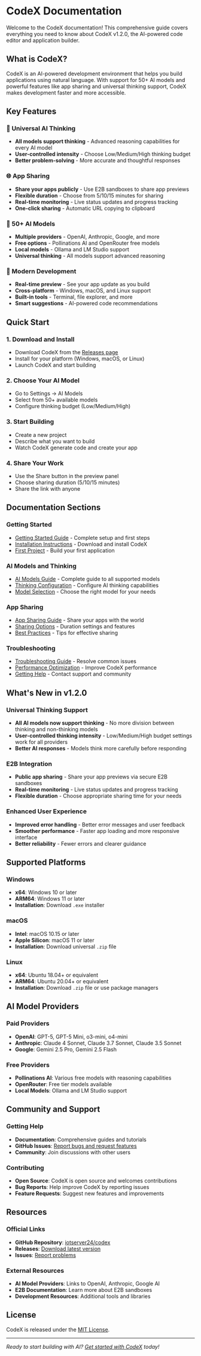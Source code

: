 # CodeX Documentation

Welcome to the CodeX documentation! This comprehensive guide covers everything you need to know about CodeX v1.2.0, the AI-powered code editor and application builder.

## What is CodeX?

CodeX is an AI-powered development environment that helps you build applications using natural language. With support for 50+ AI models and powerful features like app sharing and universal thinking support, CodeX makes development faster and more accessible.

## Key Features

### 🧠 Universal AI Thinking

- **All models support thinking** - Advanced reasoning capabilities for every AI model
- **User-controlled intensity** - Choose Low/Medium/High thinking budget
- **Better problem-solving** - More accurate and thoughtful responses

### 🌐 App Sharing

- **Share your apps publicly** - Use E2B sandboxes to share app previews
- **Flexible duration** - Choose from 5/10/15 minutes for sharing
- **Real-time monitoring** - Live status updates and progress tracking
- **One-click sharing** - Automatic URL copying to clipboard

### 🤖 50+ AI Models

- **Multiple providers** - OpenAI, Anthropic, Google, and more
- **Free options** - Pollinations AI and OpenRouter free models
- **Local models** - Ollama and LM Studio support
- **Universal thinking** - All models support advanced reasoning

### 🎨 Modern Development

- **Real-time preview** - See your app update as you build
- **Cross-platform** - Windows, macOS, and Linux support
- **Built-in tools** - Terminal, file explorer, and more
- **Smart suggestions** - AI-powered code recommendations

## Quick Start

### 1. Download and Install

- Download CodeX from the [Releases page](https://github.com/iotserver24/codex/releases)
- Install for your platform (Windows, macOS, or Linux)
- Launch CodeX and start building

### 2. Choose Your AI Model

- Go to Settings → AI Models
- Select from 50+ available models
- Configure thinking budget (Low/Medium/High)

### 3. Start Building

- Create a new project
- Describe what you want to build
- Watch CodeX generate code and create your app

### 4. Share Your Work

- Use the Share button in the preview panel
- Choose sharing duration (5/10/15 minutes)
- Share the link with anyone

## Documentation Sections

### Getting Started

- [Getting Started Guide](./getting-started.md) - Complete setup and first steps
- [Installation Instructions](./getting-started.md#installation) - Download and install CodeX
- [First Project](./getting-started.md#first-steps) - Build your first application

### AI Models and Thinking

- [AI Models Guide](./ai-models.md) - Complete guide to all supported models
- [Thinking Configuration](./thinking-configuration.md) - Configure AI thinking capabilities
- [Model Selection](./ai-models.md#model-selection-guide) - Choose the right model for your needs

### App Sharing

- [App Sharing Guide](./app-sharing.md) - Share your apps with the world
- [Sharing Options](./app-sharing.md#sharing-options) - Duration settings and features
- [Best Practices](./app-sharing.md#best-practices) - Tips for effective sharing

### Troubleshooting

- [Troubleshooting Guide](./troubleshooting.md) - Resolve common issues
- [Performance Optimization](./troubleshooting.md#performance-optimization) - Improve CodeX performance
- [Getting Help](./troubleshooting.md#getting-help) - Contact support and community

## What's New in v1.2.0

### Universal Thinking Support

- **All AI models now support thinking** - No more division between thinking and non-thinking models
- **User-controlled thinking intensity** - Low/Medium/High budget settings work for all providers
- **Better AI responses** - Models think more carefully before responding

### E2B Integration

- **Public app sharing** - Share your app previews via secure E2B sandboxes
- **Real-time monitoring** - Live status updates and progress tracking
- **Flexible duration** - Choose appropriate sharing time for your needs

### Enhanced User Experience

- **Improved error handling** - Better error messages and user feedback
- **Smoother performance** - Faster app loading and more responsive interface
- **Better reliability** - Fewer errors and clearer guidance

## Supported Platforms

### Windows

- **x64**: Windows 10 or later
- **ARM64**: Windows 11 or later
- **Installation**: Download `.exe` installer

### macOS

- **Intel**: macOS 10.15 or later
- **Apple Silicon**: macOS 11 or later
- **Installation**: Download universal `.zip` file

### Linux

- **x64**: Ubuntu 18.04+ or equivalent
- **ARM64**: Ubuntu 20.04+ or equivalent
- **Installation**: Download `.zip` file or use package managers

## AI Model Providers

### Paid Providers

- **OpenAI**: GPT-5, GPT-5 Mini, o3-mini, o4-mini
- **Anthropic**: Claude 4 Sonnet, Claude 3.7 Sonnet, Claude 3.5 Sonnet
- **Google**: Gemini 2.5 Pro, Gemini 2.5 Flash

### Free Providers

- **Pollinations AI**: Various free models with reasoning capabilities
- **OpenRouter**: Free tier models available
- **Local Models**: Ollama and LM Studio support

## Community and Support

### Getting Help

- **Documentation**: Comprehensive guides and tutorials
- **GitHub Issues**: [Report bugs and request features](https://github.com/iotserver24/codex/issues)
- **Community**: Join discussions with other users

### Contributing

- **Open Source**: CodeX is open source and welcomes contributions
- **Bug Reports**: Help improve CodeX by reporting issues
- **Feature Requests**: Suggest new features and improvements

## Resources

### Official Links

- **GitHub Repository**: [iotserver24/codex](https://github.com/iotserver24/codex)
- **Releases**: [Download latest version](https://github.com/iotserver24/codex/releases)
- **Issues**: [Report problems](https://github.com/iotserver24/codex/issues)

### External Resources

- **AI Model Providers**: Links to OpenAI, Anthropic, Google AI
- **E2B Documentation**: Learn more about E2B sandboxes
- **Development Resources**: Additional tools and libraries

## License

CodeX is released under the [MIT License](https://github.com/iotserver24/codex/blob/main/LICENSE).

---

_Ready to start building with AI? [Get started with CodeX](./getting-started.md) today!_
